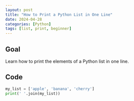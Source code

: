 ```yaml
---
layout: post
title: "How to Print a Python List in One Line"
date: 2024-04-28
categories: [Python]
tags: [list, print, beginner]
---
```


## Goal

Learn how to print the elements of a Python list in one line.

## Code

```python
my_list = ['apple', 'banana', 'cherry']
print(' '.join(my_list))
